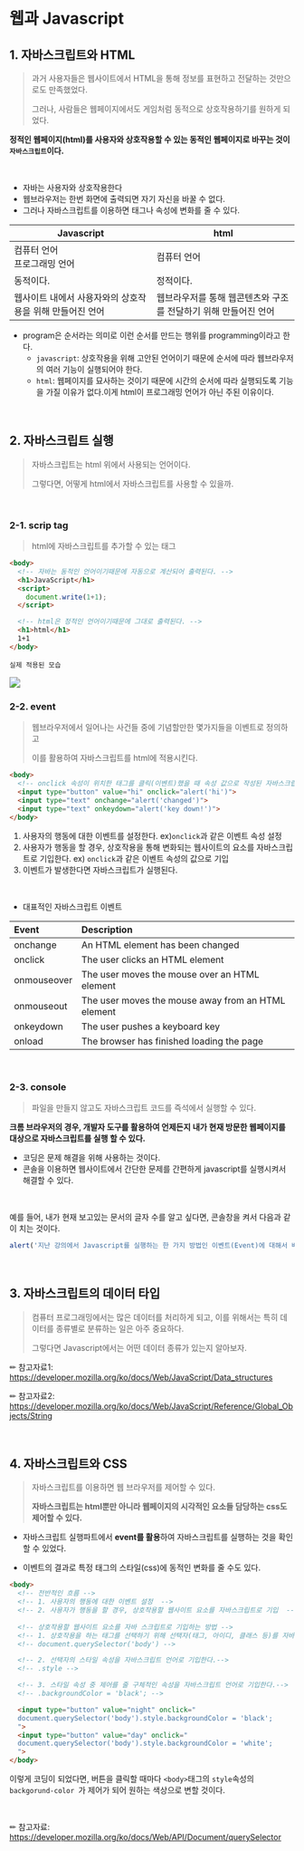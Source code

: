 # 웹과 Javascript

## 1. 자바스크립트와 HTML

> 과거 사용자들은 웹사이트에서 HTML을 통해 정보를 표현하고 전달하는 것만으로도 만족했었다.
>
> 그러나, 사람들은 웹페이지에서도 게임처럼 동적으로 상호작용하기를 원하게 되었다.

**정적인 웹페이지(html)를 사용자와 상호작용할 수 있는 동적인 웹페이지로 바꾸는 것이 `자바스크립트`이다.**  

<br>

- 자바는 사용자와 상호작용한다
- 웹브라우저는 한번 화면에 출력되면 자기 자신을 바꿀 수 없다.
- 그러나 자바스크립트를 이용하면 태그나 속성에 변화를 줄 수 있다.

| Javascript                                               | html                                                         |
| -------------------------------------------------------- | ------------------------------------------------------------ |
| 컴퓨터 언어<br />프로그래밍 언어                         | 컴퓨터 언어                                                  |
| 동적이다.                                                | 정적이다.                                                    |
| 웹사이트 내에서 사용자와의 상호작용을 위해 만들어진 언어 | 웹브라우저를 통해 웹콘텐츠와 구조를 전달하기 위해 만들어진 언어 |

- program은 순서라는 의미로 이런 순서를 만드는 행위를 programming이라고 한다.
  - `javascript`: 상호작용을 위해 고안된 언어이기 때문에 순서에 따라 웹브라우저의 여러 기능이 실행되어야 한다.
  - `html`: 웹페이지를 묘사하는 것이기 때문에 시간의 순서에 따라 실행되도록 기능을 가질 이유가 없다.이게 html이 프로그래밍 언어가 아닌 주된 이유이다.

<br>

## 2. 자바스크립트 실행

> 자바스크립트는  html 위에서 사용되는 언어이다. 
>
> 그렇다면, 어떻게 html에서 자바스크립트를 사용할 수 있을까. 

<br>

### 2-1. scrip tag

> html에 자바스크립트를 추가할 수 있는 태그

```html
<body>
  <!-- 자바는 동적인 언어이기때문에 자동으로 계산되어 출력된다. -->
  <h1>JavaScript</h1>
  <script>
    document.write(1+1);
  </script>

  <!-- html은 정적인 언어이기때문에 그대로 출력된다. -->
  <h1>html</h1>
  1+1
</body>
```

`실제 적용된 모습`

<img src="https://s3.us-west-2.amazonaws.com/secure.notion-static.com/12b8d6c2-7ac9-4867-95dc-b086ae39bb2d/Untitled.png?X-Amz-Algorithm=AWS4-HMAC-SHA256&X-Amz-Content-Sha256=UNSIGNED-PAYLOAD&X-Amz-Credential=AKIAT73L2G45EIPT3X45%2F20220206%2Fus-west-2%2Fs3%2Faws4_request&X-Amz-Date=20220206T050238Z&X-Amz-Expires=86400&X-Amz-Signature=ac433ad7cc07b0ce61a49f3f61188b2868f1d01996ef5f982845753d0157b74f&X-Amz-SignedHeaders=host&response-content-disposition=filename%20%3D%22Untitled.png%22&x-id=GetObject" style="zoom:120%" >

### 2-2. event

> 웹브라우저에서 일어나는 사건들 중에 기념할만한 몇가지들을 이벤트로 정의하고 
>
> 이를 활용하여 자바스크립트를 html에 적용시킨다. 

```html
<body>
  <!-- onclick 속성이 위치한 태그를 클릭(이벤트)했을 때 속성 값으로 작성된 자바스크립트 코드를 해석하여 실행한다. -->
  <input type="button" value="hi" onclick="alert('hi')">
  <input type="text" onchange="alert('changed')">
  <input type="text" onkeydown="alert('key down!')">
</body>
```

1. 사용자의 행동에 대한 이벤트를 설정한다. ex)`onclick`과 같은 이벤트 속성 설정
2. 사용자가 행동을 할 경우, 상호작용을 통해 변화되는 웹사이트의 요소를 자바스크립트로 기입한다.  ex) `onclick`과 같은 이벤트 속성의 값으로 기입
3. 이벤트가 발생한다면 자바스크립트가 실행된다. 

<br>

- 대표적인 자바스크립트 이벤트

| Event       | Description                                        |
| :---------- | :------------------------------------------------- |
| onchange    | An HTML element has been changed                   |
| onclick     | The user clicks an HTML element                    |
| onmouseover | The user moves the mouse over an HTML element      |
| onmouseout  | The user moves the mouse away from an HTML element |
| onkeydown   | The user pushes a keyboard key                     |
| onload      | The browser has finished loading the page          |

<br>

### 2-3. console 

> 파일을 만들지 않고도 자바스크립트 코드를 즉석에서 실행할 수 있다.

**크롬 브라우저의 경우, 개발자 도구를 활용하여 언제든지 내가 현재 방문한 웹페이지를 대상으로 자바스크립트를 실행 할 수 있다.**

- 코딩은 문제 해결을 위해 사용하는 것이다.
- 콘솔을 이용하면 웹사이트에서 간단한 문제를 간편하게 javascript를 실행시켜서 해결할 수 있다.  

<br>

예를 들어,  내가 현재 보고있는 문서의 글자 수를 알고 싶다면, 콘솔창을 켜서 다음과 같이 치는 것이다.

```javascript
alert('지난 강의에서 Javascript를 실행하는 한 가지 방법인 이벤트(Event)에 대해서 배워봤습니다. 이번 강의에서는 또 다른 방법인 콘솔(Console)에 대해서 알아보겠습니다.첫 강의에서 했던 것처럼 웹 브라우저에서 오른쪽 버튼 > 검사 를 누르면 뜨는 창을 잘 살펴보면 Console이라는 이름의 탭이 보일 겁니다. 이 콘솔을 이용하면 파일을 만들지 않고도 바로 Javascript 코드를 실행할 수 있습니다.'.length)
```

<br>

## 3. 자바스크립트의 데이터 타입 

> 컴퓨터 프로그래밍에서는 많은 데이터를 처리하게 되고, 이를 위해서는 특히 데이터를 종류별로 분류하는 일은 아주 중요하다.
>
> 그렇다면 Javascript에서는 어떤 데이터 종류가 있는지 알아보자.

✏ 참고자료1: https://developer.mozilla.org/ko/docs/Web/JavaScript/Data_structures

✏ 참고자료2: https://developer.mozilla.org/ko/docs/Web/JavaScript/Reference/Global_Objects/String

<br>

## 4. 자바스크립트와 CSS

> 자바스크립트를 이용하면 웹 브라우저를 제어할 수 있다.
>
> **자바스크립트는 html뿐만 아니라 웹페이지의 시각적인 요소들 담당하는 css도 제어할 수 있다.** 

- 자바스크립트 실행파트에서 **event를 활용**하여 자바스크립트를 실행하는 것을 확인 할 수 있었다.

- 이벤트의 결과로 특정 태그의 스타일(css)에 동적인 변화를 줄 수도 있다. 

```html
<body>
  <!-- 전반적인 흐름 -->
  <!-- 1. 사용자의 행동에 대한 이벤트 설정  -->
  <!-- 2. 사용자가 행동을 할 경우, 상호작용할 웹사이트 요소를 자바스크립트로 기입  -->
  
  <!-- 상호작용할 웹사이트 요소를 자바 스크립트로 기입하는 방법 -->
  <!-- 1. 상호작용을 하는 태그를 선택하기 위해 선택자(태그, 아이디, 클래스 등)를 자바스크립트 언어로 기입한다.   -->
  <!-- document.querySelector('body') -->

  <!-- 2. 선택자의 스타일 속성을 자바스크립트 언어로 기입한다.-->
  <!-- .style -->

  <!-- 3. 스타일 속성 중 제어를 줄 구체적인 속성을 자바스크립트 언어로 기입한다.-->
  <!-- .backgroundColor = 'black'; -->

  <input type="button" value="night" onclick="
  document.querySelector('body').style.backgroundColor = 'black';
  ">
  <input type="button" value="day" onclick="
  document.querySelector('body').style.backgroundColor = 'white';
  ">
</body>
```

이렇게 코딩이 되었다면, 버튼을 클릭할 때마다 `<body>`태그의 `style`속성의 `backgorund-color `가 제어가 되어 원하는 색상으로 변할 것이다.

<br>

✏ 참고자료: https://developer.mozilla.org/ko/docs/Web/API/Document/querySelector

<br>

